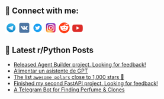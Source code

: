 ## 🔎 Connect with me:
[<img src="https://github.com/bullbesh/bullbesh/blob/main/images/Telegram.png" width="32" height="32" />](https://t.me/bullbesh)
[<img src="https://github.com/bullbesh/bullbesh/blob/main/images/VK.png" width="32" height="32" />](https://vk.com/bullbesh)
[<img src="https://github.com/bullbesh/bullbesh/blob/main/images/Twitter.png" width="32" height="32" />](https://twitter.com/bullbesh1)
[<img src="https://github.com/bullbesh/bullbesh/blob/main/images/Instagram.png" width="32" height="32" />](https://www.instagram.com/bullbesh)
[<img src="https://github.com/bullbesh/bullbesh/blob/main/images/Reddit.png" width="32" height="32" />](https://www.reddit.com/user/bullbesh)
[<img src="https://github.com/bullbesh/bullbesh/blob/main/images/YouTube.png" width="32" height="32" />](https://www.youtube.com/channel/UCtfjRs6uzgq5mfm8S06WTcg)

## 📕 Latest r/Python Posts
<!-- BLOG-POST-LIST:START -->
- [Released Agent Builder project. Looking for feedback!](https://www.reddit.com/r/Python/comments/1nw7gah/released_agent_builder_project_looking_for/)
- [Alimentar un asistente de GPT](https://www.reddit.com/r/Python/comments/1nw694f/alimentar_un_asistente_de_gpt/)
- [The list `awesome polars` close to 1,000 stars 🤩](https://www.reddit.com/r/Python/comments/1nw3xsy/the_list_awesome_polars_close_to_1000_stars/)
- [Finished my second FastAPI project. Looking for feedback!](https://www.reddit.com/r/Python/comments/1nw3lkt/finished_my_second_fastapi_project_looking_for/)
- [A Telegram Bot for Finding Perfume &amp; Clones](https://www.reddit.com/r/Python/comments/1nw0ib3/a_telegram_bot_for_finding_perfume_clones/)
<!-- BLOG-POST-LIST:END -->
